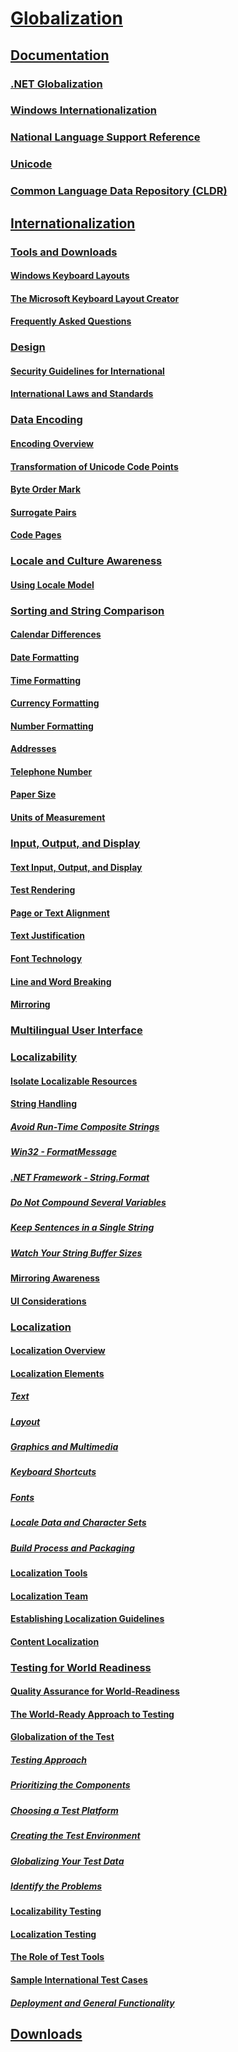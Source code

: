 # [Globalization](index.md)
## [Documentation](https://msdn.microsoft.com/en-us/library/dd318661)
### [.NET Globalization](https://msdn.microsoft.com/en-us/library/system.globalization(v=vs.110).aspx)
### [Windows Internationalization](https://dev.windows.com/en-us/internationalization)
### [National Language Support Reference](https://msdn.microsoft.com/library/windows/desktop/dd319083(v=vs.85).aspx)
### [Unicode](http://www.unicode.org/)
### [Common Language Data Repository (CLDR)](http://cldr.unicode.org/)
## [Internationalization](software-internationalization.md)
### [Tools and Downloads](keyboard-layout-creator.md)
#### [Windows Keyboard Layouts](windows-keyboard-layouts.md)
#### [The Microsoft Keyboard Layout Creator](keyboard-layout-creator.md)
#### [Frequently Asked Questions](frequently-asked-questions.md)
### [Design](design/internationalization.md)
#### [Security Guidelines for International](design/security-guidelines.md)
#### [International Laws and Standards](design/international-laws-and-standards.md)
### [Data Encoding](encoding/data-encoding.md)
#### [Encoding Overview](encoding/encoding-overview.md)
#### [Transformation of Unicode Code Points](encoding/transformations-of-unicode-code-points.md)
#### [Byte Order Mark](encoding/byte-order-mark.md)
#### [Surrogate Pairs](encoding/surrogate-pairs.md)
#### [Code Pages](encoding/code-pages.md)
### [Locale and Culture Awareness](locale/locale-and-culture.md)
#### [Using Locale Model](locale/locale-model.md)
### [Sorting and String Comparison](locale/sorting-and-string-comparison.md)
#### [Calendar Differences](locale/calendar-differences.md)
#### [Date Formatting](locale/date-formatting.md)
#### [Time Formatting](locale/time-formatting.md)
#### [Currency Formatting](locale/currency-formatting.md)
#### [Number Formatting](locale/number-formatting.md)
#### [Addresses](locale/addresses.md)
#### [Telephone Number](locale/telephone-number.md)
#### [Paper Size](locale/paper-size.md)
#### [Units of Measurement](locale/units-of-measurement.md)
### [Input, Output, and Display](input/text-input.md)
#### [Text Input, Output, and Display](input/text-input.md)
#### [Test Rendering](input/text-rendering.md)
#### [Page or Text Alignment](input/page-or-text-alignment.md)
#### [Text Justification](input/text-justification.md)
#### [Font Technology](input/font-technology.md)
#### [Line and Word Breaking](input/line-and-word-breaking.md)
#### [Mirroring](input/mirroring.md)
### [Multilingual User Interface](mui/multilingual-user-interface.md)
### [Localizability](localizability/localizability-overview.md)
#### [Isolate Localizable Resources](localizability/isolate-localizable-resources.md)
#### [String Handling](localizability/string-handling.md)
##### [Avoid Run-Time Composite Strings](localizability/avoid-run-time-composite-strings.md)
##### [Win32 - FormatMessage](localizability/win32-formatmessage.md)
##### [.NET Framework - String.Format](localizability/dotnet-framework-string-format.md)
##### [Do Not Compound Several Variables](localizability/do-not-compound-several-variables.md)
##### [Keep Sentences in a Single String](localizability/keep-sentences-in-a-single-string.md)
##### [Watch Your String Buffer Sizes](localizability/watch-your-string-buffer-sizes.md)
#### [Mirroring Awareness](localizability/mirroring-awareness.md)
#### [UI Considerations](localizability/ui-considerations.md)
### [Localization](localization/localization.md)
#### [Localization Overview](localization/localization-overview.md)
#### [Localization Elements](localization/localization-elements.md)
##### [Text](localization/text.md)
##### [Layout](localization/layout.md)
##### [Graphics and Multimedia](localization/graphics-and-multimedia.md)
##### [Keyboard Shortcuts](localization/keyboard-shortcuts.md)
##### [Fonts](localization/fonts.md)
##### [Locale Data and Character Sets](localization/locale-data-and-character-sets.md)
##### [Build Process and Packaging](localization/build-process-and-packaging.md)
#### [Localization Tools](localization/localization-tools.md)
#### [Localization Team](localization/localization-team.md)
#### [Establishing Localization Guidelines](localization/establishing-localization-guidelines.md)
#### [Content Localization](localization/content-localization.md)
### [Testing for World Readiness](testing/testing-for-world-readiness.md)
#### [Quality Assurance for World-Readiness](testing/quality-assurance-for-world-readiness.md)
#### [The World-Ready Approach to Testing](testing/the-world-ready-approach-to-testing.md)
#### [Globalization of the Test](testing/globalization-of-the-test.md)
##### [Testing Approach](testing/testing-approach.md)
##### [Prioritizing the Components](testing/prioritizing-the-components.md)
##### [Choosing a Test Platform](testing/choosing-a-test-platform.md)
##### [Creating the Test Environment](testing/creating-the-test-environment.md)
##### [Globalizing Your Test Data](testing/globalizing-your-test-data.md)
##### [Identify the Problems](testing/identify-globalization-problem.md)
#### [Localizability Testing](testing/localizability-testing.md)
#### [Localization Testing](testing/localization-testing.md)
#### [The Role of Test Tools](testing/the-role-of-test-tools.md)
#### [Sample International Test Cases](testing/sample-international-test-cases.md)
##### [Deployment and General Functionality](testing/test-cases-for-deployment-and-general-functionality.md)
## [Downloads](downloads.md)